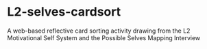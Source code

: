 # L2-selves-cardsort
A web-based reflective card sorting activity drawing from the L2 Motivational Self System and the Possible Selves Mapping Interview
